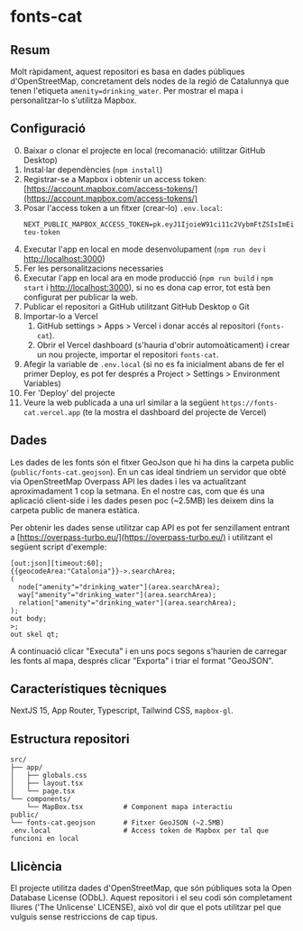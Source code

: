 # fonts-cat

## Resum

Molt ràpidament, aquest repositori es basa en dades públiques d'OpenStreetMap, concretament dels nodes de la regió de Catalunnya que tenen l'etiqueta `amenity=drinking_water`. Per mostrar el mapa i personalitzar-lo s'utilitza Mapbox.

## Configuració
0. Baixar o clonar el projecte en local (recomanació: utilitzar GitHub Desktop)
1. Instal·lar dependències (`npm install`)
2. Registrar-se a Mapbox i obtenir un access token: [https://account.mapbox.com/access-tokens/](https://account.mapbox.com/access-tokens/)
3. Posar l'access token a un fitxer (crear-lo) `.env.local`:
   ```
   NEXT_PUBLIC_MAPBOX_ACCESS_TOKEN=pk.eyJ1IjoieW91ci11c2VybmFtZSIsImEiOiJjbGthYmNkZWYifQ.el-teu-token
   ```
4. Executar l'app en local en mode desenvolupament (`npm run dev` i [http://localhost:3000](http://localhost:3000))
5. Fer les personalitzacions necessaries
6. Executar l'app en local ara en mode producció (`npm run build` i `npm start` i [http://localhost:3000](http://localhost:3000)), si no es dona cap error, tot està ben configurat per publicar la web.
7. Publicar el repositori a GitHub utilitzant GitHub Desktop o Git
8. Importar-lo a Vercel
   1. GitHub settings > Apps > Vercel i donar accés al repositori (`fonts-cat`). 
   2. Obrir el Vercel dashboard (s'hauria d'obrir automoàticament) i crear un nou projecte, importar el repositori `fonts-cat`.
9. Afegir la variable de `.env.local` (si no es fa inicialment abans de fer el primer Deploy, es pot fer després a Project > Settings > Environment Variables)
4. Fer 'Deploy' del projecte
5. Veure la web publicada a una url similar a la següent `https://fonts-cat.vercel.app` (te la mostra el dashboard del projecte de Vercel)

## Dades
Les dades de les fonts són el fitxer GeoJson que hi ha dins la carpeta public (`public/fonts-cat.geojson`). En un cas ideal tindríem un servidor que obté via OpenStreetMap Overpass API les dades i les va actualitzant aproximadament 1 cop la setmana. En el nostre cas, com que és una aplicació client-side i les dades pesen poc (~2.5MB) les deixem dins la carpeta public de manera estàtica.

Per obtenir les dades sense utilitzar cap API es pot fer senzillament entrant a [https://overpass-turbo.eu/](https://overpass-turbo.eu/) i utilitzant el següent script d'exemple:
```
[out:json][timeout:60];
{{geocodeArea:"Catalonia"}}->.searchArea;
(
  node["amenity"="drinking_water"](area.searchArea);
  way["amenity"="drinking_water"](area.searchArea);
  relation["amenity"="drinking_water"](area.searchArea);
);
out body;
>;
out skel qt;
```
A continuació clicar "Executa" i en uns pocs segons s'haurien de carregar les fonts al mapa, després clicar "Exporta" i triar el format "GeoJSON".

## Característiques tècniques
NextJS 15, App Router, Typescript, Tailwind CSS, `mapbox-gl`. 

## Estructura repositori
```
src/
├── app/
│   ├── globals.css
│   ├── layout.tsx 
│   └── page.tsx
└── components/
    └── MapBox.tsx          # Component mapa interactiu
public/
└── fonts-cat.geojson       # Fitxer GeoJSON (~2.5MB)
.env.local                  # Access token de Mapbox per tal que funcioni en local
```

## Llicència

El projecte utilitza dades d'OpenStreetMap, que són públiques sota la Open Database License (ODbL). Aquest repositori i el seu codi són completament lliures ('The Unlicense' LICENSE), això vol dir que el pots utilitzar pel que vulguis sense restriccions de cap tipus.
